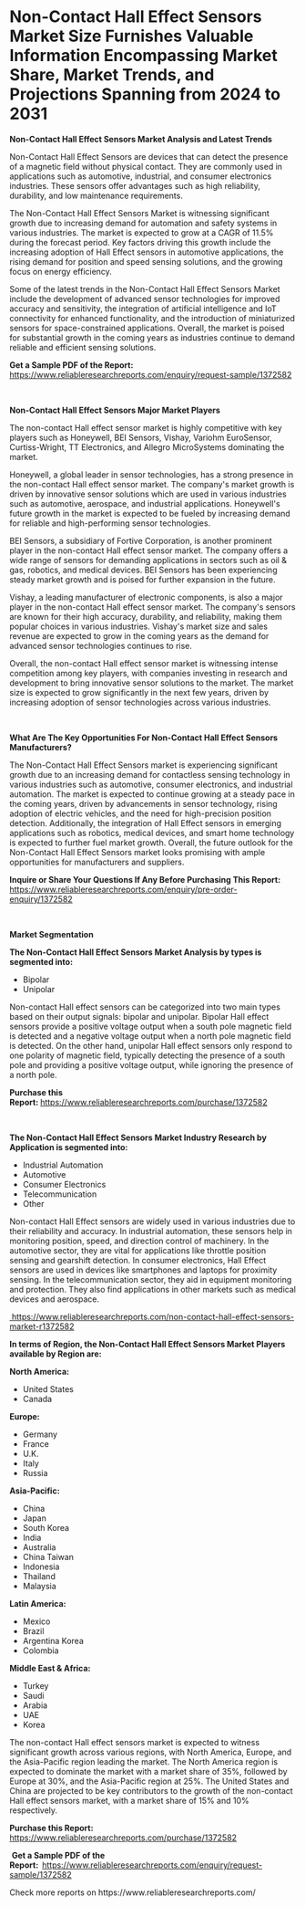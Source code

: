 <p><h1>Non-Contact Hall Effect Sensors Market Size Furnishes Valuable Information Encompassing Market Share, Market Trends, and Projections Spanning from 2024 to 2031</h1></p><p><strong>Non-Contact Hall Effect Sensors Market Analysis and Latest Trends</strong></p>
<p><p>Non-Contact Hall Effect Sensors are devices that can detect the presence of a magnetic field without physical contact. They are commonly used in applications such as automotive, industrial, and consumer electronics industries. These sensors offer advantages such as high reliability, durability, and low maintenance requirements.</p><p>The Non-Contact Hall Effect Sensors Market is witnessing significant growth due to increasing demand for automation and safety systems in various industries. The market is expected to grow at a CAGR of 11.5% during the forecast period. Key factors driving this growth include the increasing adoption of Hall Effect sensors in automotive applications, the rising demand for position and speed sensing solutions, and the growing focus on energy efficiency.</p><p>Some of the latest trends in the Non-Contact Hall Effect Sensors Market include the development of advanced sensor technologies for improved accuracy and sensitivity, the integration of artificial intelligence and IoT connectivity for enhanced functionality, and the introduction of miniaturized sensors for space-constrained applications. Overall, the market is poised for substantial growth in the coming years as industries continue to demand reliable and efficient sensing solutions.</p></p>
<p><strong>Get a Sample PDF of the Report:&nbsp;</strong> <a href="https://www.reliableresearchreports.com/enquiry/request-sample/1372582">https://www.reliableresearchreports.com/enquiry/request-sample/1372582</a></p>
<p>&nbsp;</p>
<p><strong>Non-Contact Hall Effect Sensors Major Market Players</strong></p>
<p><p>The non-contact Hall effect sensor market is highly competitive with key players such as Honeywell, BEI Sensors, Vishay, Variohm EuroSensor, Curtiss-Wright, TT Electronics, and Allegro MicroSystems dominating the market.</p><p>Honeywell, a global leader in sensor technologies, has a strong presence in the non-contact Hall effect sensor market. The company's market growth is driven by innovative sensor solutions which are used in various industries such as automotive, aerospace, and industrial applications. Honeywell's future growth in the market is expected to be fueled by increasing demand for reliable and high-performing sensor technologies.</p><p>BEI Sensors, a subsidiary of Fortive Corporation, is another prominent player in the non-contact Hall effect sensor market. The company offers a wide range of sensors for demanding applications in sectors such as oil & gas, robotics, and medical devices. BEI Sensors has been experiencing steady market growth and is poised for further expansion in the future.</p><p>Vishay, a leading manufacturer of electronic components, is also a major player in the non-contact Hall effect sensor market. The company's sensors are known for their high accuracy, durability, and reliability, making them popular choices in various industries. Vishay's market size and sales revenue are expected to grow in the coming years as the demand for advanced sensor technologies continues to rise.</p><p>Overall, the non-contact Hall effect sensor market is witnessing intense competition among key players, with companies investing in research and development to bring innovative sensor solutions to the market. The market size is expected to grow significantly in the next few years, driven by increasing adoption of sensor technologies across various industries.</p></p>
<p>&nbsp;</p>
<p><strong>What Are The Key Opportunities For Non-Contact Hall Effect Sensors Manufacturers?</strong></p>
<p><p>The Non-Contact Hall Effect Sensors market is experiencing significant growth due to an increasing demand for contactless sensing technology in various industries such as automotive, consumer electronics, and industrial automation. The market is expected to continue growing at a steady pace in the coming years, driven by advancements in sensor technology, rising adoption of electric vehicles, and the need for high-precision position detection. Additionally, the integration of Hall Effect sensors in emerging applications such as robotics, medical devices, and smart home technology is expected to further fuel market growth. Overall, the future outlook for the Non-Contact Hall Effect Sensors market looks promising with ample opportunities for manufacturers and suppliers.</p></p>
<p><strong>Inquire or Share Your Questions If Any Before Purchasing This Report:</strong> <a href="https://www.reliableresearchreports.com/enquiry/pre-order-enquiry/1372582">https://www.reliableresearchreports.com/enquiry/pre-order-enquiry/1372582</a></p>
<p>&nbsp;</p>
<p><strong>Market Segmentation</strong></p>
<p><strong>The Non-Contact Hall Effect Sensors Market Analysis by types is segmented into:</strong></p>
<p><ul><li>Bipolar</li><li>Unipolar</li></ul></p>
<p><p>Non-contact Hall effect sensors can be categorized into two main types based on their output signals: bipolar and unipolar. Bipolar Hall effect sensors provide a positive voltage output when a south pole magnetic field is detected and a negative voltage output when a north pole magnetic field is detected. On the other hand, unipolar Hall effect sensors only respond to one polarity of magnetic field, typically detecting the presence of a south pole and providing a positive voltage output, while ignoring the presence of a north pole.</p></p>
<p><strong>Purchase this Report:&nbsp;</strong><a href="https://www.reliableresearchreports.com/purchase/1372582">https://www.reliableresearchreports.com/purchase/1372582</a></p>
<p>&nbsp;</p>
<p><strong>The Non-Contact Hall Effect Sensors Market Industry Research by Application is segmented into:</strong></p>
<p><ul><li>Industrial Automation</li><li>Automotive</li><li>Consumer Electronics</li><li>Telecommunication</li><li>Other</li></ul></p>
<p><p>Non-contact Hall Effect sensors are widely used in various industries due to their reliability and accuracy. In industrial automation, these sensors help in monitoring position, speed, and direction control of machinery. In the automotive sector, they are vital for applications like throttle position sensing and gearshift detection. In consumer electronics, Hall Effect sensors are used in devices like smartphones and laptops for proximity sensing. In the telecommunication sector, they aid in equipment monitoring and protection. They also find applications in other markets such as medical devices and aerospace.</p></p>
<p><a href="https://www.reliableresearchreports.com/non-contact-hall-effect-sensors-market-r1372582">&nbsp;https://www.reliableresearchreports.com/non-contact-hall-effect-sensors-market-r1372582</a></p>
<p><strong>In terms of Region, the Non-Contact Hall Effect Sensors Market Players available by Region are:</strong></p>
<p>
    <p> <strong> North America: </strong>
        <ul>
            <li>United States</li>
            <li>Canada</li>
        </ul>
        </p> 
    <p> <strong> Europe: </strong>
        <ul>
            <li>Germany</li>
            <li>France</li>
            <li>U.K.</li>
            <li>Italy</li>
            <li>Russia</li>
        </ul>
        </p> 
    <p> <strong> Asia-Pacific: </strong>
        <ul>
            <li>China</li>
            <li>Japan</li>
            <li>South Korea</li>
            <li>India</li>
            <li>Australia</li>
            <li>China Taiwan</li>
            <li>Indonesia</li>
            <li>Thailand</li>
            <li>Malaysia</li>
        </ul>
        </p> 
    <p> <strong> Latin America: </strong>
        <ul>
            <li>Mexico</li>
            <li>Brazil</li>
            <li>Argentina Korea</li>
            <li>Colombia</li>
        </ul>
        </p> 
    <p> <strong> Middle East & Africa: </strong>
        <ul>
            <li>Turkey</li>
            <li>Saudi</li>
            <li>Arabia</li>
            <li>UAE</li>
            <li>Korea</li>
        </ul>
    </p>
    </p>
<p><p>The non-contact Hall effect sensors market is expected to witness significant growth across various regions, with North America, Europe, and the Asia-Pacific region leading the market. The North America region is expected to dominate the market with a market share of 35%, followed by Europe at 30%, and the Asia-Pacific region at 25%. The United States and China are projected to be key contributors to the growth of the non-contact Hall effect sensors market, with a market share of 15% and 10% respectively.</p></p>
<p><strong>Purchase this Report: </strong><a href="https://www.reliableresearchreports.com/purchase/1372582">https://www.reliableresearchreports.com/purchase/1372582</a></p>
<p>&nbsp;<strong>Get a Sample PDF of the Report:&nbsp;&nbsp;</strong><a href="https://www.reliableresearchreports.com/enquiry/request-sample/1372582">https://www.reliableresearchreports.com/enquiry/request-sample/1372582</a></p>
<p><strong></strong></p>
<p>Check more reports on https://www.reliableresearchreports.com/</p>